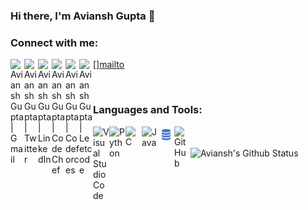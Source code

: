 ### Hi there, I'm Aviansh Gupta 👋

### Connect with me:

[<img align="left" alt="Aviansh Gupta | Gmail" width="22px" src="https://cdn.jsdelivr.net/npm/simple-icons@3.3.0/icons/gmail.svg" />][mailto](mailto:guptaaviansh01@gmail.com)
[<img align="left" alt="Aviansh Gupta | Twitter" width="22px" src="https://cdn.jsdelivr.net/npm/simple-icons@3.3.0/icons/twitter.svg" />][twitter]
[<img align="left" alt="Aviansh Gupta | LinkedIn" width="22px" src="https://cdn.jsdelivr.net/npm/simple-icons@3.3.0/icons/linkedin.svg" />][linkedin]
[<img align="left" alt="Aviansh Gupta | CodeChef" width="22px" src="https://cdn.jsdelivr.net/npm/simple-icons@3.3.0/icons/codechef.svg" />][codechef]
[<img align="left" alt="Aviansh Gupta | Codeforces" width="22px" src="https://cdn.jsdelivr.net/npm/simple-icons@3.3.0/icons/codeforces.svg" />][codeforces]
[<img align="left" alt="Aviansh Gupta | Leetcode" width="22px" src="https://cdn.jsdelivr.net/npm/simple-icons@3.3.0/icons/leetcode.svg" />][leetcode]

<br />

### Languages and Tools:

<img align="left" alt="Visual Studio Code" width="26px" src="https://cdn.jsdelivr.net/npm/simple-icons@3.3.0/icons/visualstudiocode.svg" />
<img align="left" alt="Python" width="26px" src="https://cdn.jsdelivr.net/npm/simple-icons@3.3.0/icons/python.svg" />
<img align="left" alt="C" width="26px" src="https://cdn.jsdelivr.net/npm/simple-icons@3.3.0/icons/c.svg" />
<img align="left" alt="Java" width="26px" src="https://cdn.jsdelivr.net/npm/simple-icons@3.3.0/icons/java.svg" />
<img align="left" alt="SQL" width="26px" src="https://raw.githubusercontent.com/github/explore/80688e429a7d4ef2fca1e82350fe8e3517d3494d/topics/sql/sql.png" />
<img align="left" alt="GitHub" width="26px" src="https://cdn.jsdelivr.net/npm/simple-icons@3.3.0/icons/github.svg" />

<br />
<br />

<img align="left" alt="Aviansh's Github Status" src="https://github-readme-stats.vercel.app/api?username=avianshgupta&show_icons=true&hide_border=true" />

[twitter]: https://twitter.com/GuptaAviansh
[linkedin]: https://www.linkedin.com/in/aviansh-gupta-aab48b1a5/
[codechef]: https://www.codechef.com/users/guptaaviansh
[codeforces]: https://codeforces.com/profile/guptaaviansh
[leetcode]: https://leetcode.com/guptaaviansh/
